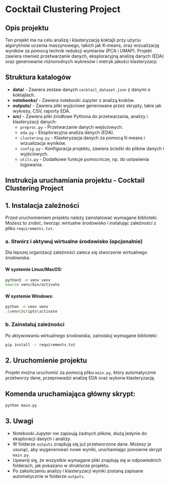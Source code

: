 # Cocktail Clustering Project

## Opis projektu

Ten projekt ma na celu analizę i klasteryzację koktajli przy użyciu algorytmów uczenia maszynowego, takich jak K-means, oraz wizualizację wyników za pomocą technik redukcji wymiarów (PCA i UMAP). Projekt zawiera również przetwarzanie danych, eksploracyjną analizę danych (EDA) oraz generowanie różnorodnych wykresów i metryk jakości klasteryzacji.

## Struktura katalogów

- **data/** - Zawiera zestaw danych `cocktail_dataset.json` z danymi o koktajlach.
- **notebooks/** - Zawiera notebooki Jupyter z analizą kroków.
- **outputs/** - Zawiera pliki wyjściowe generowane przez skrypty, takie jak wykresy, CSV, raporty EDA.
- **src/** - Zawiera pliki źródłowe Pythona do przetwarzania, analizy i klasteryzacji danych:
  - `preproc.py` - Przetwarzanie danych wejściowych.
  - `eda.py` - Eksploracyjna analiza danych (EDA).
  - `clustering.py` - Klasteryzacja danych za pomocą K-means i wizualizacja wyników.
  - `config.py` - Konfiguracja projektu, zawiera ścieżki do plików danych i wyjściowych.
  - `utils.py` - Dodatkowe funkcje pomocnicze, np. do ustawienia logowania.

## Instrukcja uruchamiania projektu - Cocktail Clustering Project

## 1. Instalacja zależności

Przed uruchomieniem projektu należy zainstalować wymagane biblioteki. Możesz to zrobić, tworząc wirtualne środowisko i instalując zależności z pliku `requirements.txt`.

### a. Stwórz i aktywuj wirtualne środowisko (opcjonalnie)

Dla lepszej organizacji zależności zaleca się stworzenie wirtualnego środowiska.

#### W systemie Linux/MacOS:
```bash
python3 -m venv venv
source venv/bin/activate
```
#### W systemie Windows:
```bash
python -m venv venv
.\venv\Scripts\activate
```

### b. Zainstaluj zależności

Po aktywowaniu wirtualnego środowiska, zainstaluj wymagane biblioteki:

```bash
pip install -r requirements.txt
```

## 2. Uruchomienie projektu

Projekt można uruchomić za pomocą pliku `main.py`, który automatycznie przetworzy dane, przeprowadzi analizę EDA oraz wykona klasteryzację.

## Komenda uruchamiająca główny skrypt:

```bash
python main.py
```

## 3. Uwagi

- Notebooki Jupyter nie zapisują żadnych plików, służą jedynie do eksploracji danych i analizy.
- W folderze `outputs` znajdują się już przetworzone dane. Możesz je usunąć, aby wygenerować nowe wyniki, uruchamiając ponownie skrypt `main.py`.
- Upewnij się, że wszystkie wymagane pliki znajdują się w odpowiednich folderach, jak pokazano w strukturze projektu.
- Po zakończeniu analizy i klasteryzacji wyniki zostaną zapisane automatycznie w folderze `outputs`.

